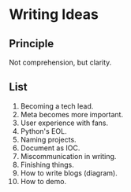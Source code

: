 # Writing Ideas

## Principle

Not comprehension, but clarity.

## List

1. Becoming a tech lead.
2. Meta becomes more important.
3. User experience with fans.
4. Python's EOL.
5. Naming projects.
6. Document as IOC.
7. Miscommunication in writing.
8. Finishing things.
9. How to write blogs (diagram).
10. How to demo.
